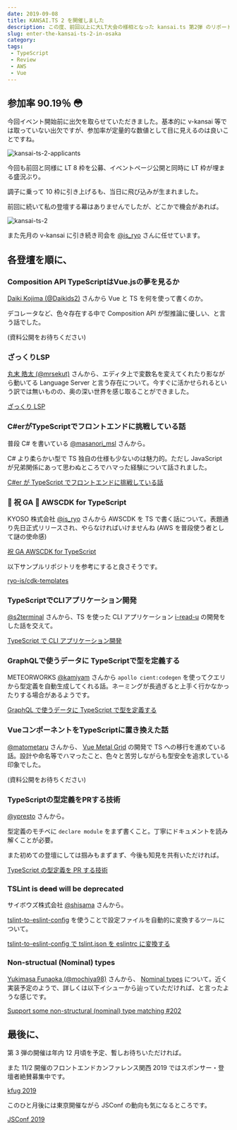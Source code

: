 ```yaml
---
date: 2019-09-08
title: KANSAI.TS 2 を開催しました
description: この度、前回以上に大LT大会の様相となった kansai.ts 第2弾 のリポートです。
slug: enter-the-kansai-ts-2-in-osaka
category: 
tags: 
 - TypeScript
 - Review
 - AWS
 - Vue
---
```


## 参加率 90.19％ 😳

今回イベント開始前に出欠を取らせていただきました。基本的に v-kansai 等では取っていない出欠ですが、参加率が定量的な数値として目に見えるのは良いことですね。

![kansai-ts-2-applicants](//images.ctfassets.net/gzkue3szf85p/6coh26SzPlYwsCzcvLZEq2/cf7916a483b5541923fcf939f4b2bf60/kansai-ts-2-list.png)

今回も前回と同様に LT 8 枠を公募、イベントページ公開と同時に LT 枠が埋まる盛況ぶり。

調子に乗って 10 枠に引き上げるも、当日に飛び込みが生まれました。

前回に続いて私の登壇する幕はありませんでしたが、どこかで機会があれば。

![kansai-ts-2](//images.ctfassets.net/gzkue3szf85p/4TgRlYshovws33vwN9S4Tj/a2924a08163eb58f989363dc0fdad400/kansai-ts-2.png)

また先月の v-kansai に引き続き司会を [@is_ryo](https://twitter.com/is_ryo) さんに任せています。

## 各登壇を順に、

### Composition API TypeScriptはVue.jsの夢を見るか

[Daiki Kojima (@Daikids2)](https://twitter.com/Daikids2) さんから Vue と TS を何を使って書くのか。

デコレータなど、色々存在する中で Composition API が型推論に優しい、と言う話でした。

(資料公開をお待ちください)

### ざっくりLSP

[丸末 皓太 (@mrsekut)](https://twitter.com/mrsekut) さんから、エディタ上で変数名を変えてくれたり影ながら動いてる Language Server と言う存在について。今すぐに活かせられるという訳では無いものの、奥の深い世界を感じ取ることができました。

<a class="link-preview" href="https://scrapbox.io/mrsekut-p/%E3%81%96%E3%81%A3%E3%81%8F%E3%82%8ALSP">ざっくり LSP</a>

### C#erがTypeScriptでフロントエンドに挑戦している話

普段 C# を書いている [@masanori_msl](https://twitter.com/masanori_msl) さんから。

C# より柔らかい型で TS 独自の仕様も少ないのは魅力的。ただし JavaScript が兄弟関係にあって思わぬところでハマった経験について話されました。

<a class="link-preview" href="https://speakerdeck.com/masui_masanori/c-number-ergatypescriptdehurontoendonitiao-zhan-siteiruhua">C#er が TypeScript でフロントエンドに挑戦している話</a>

### 🎉 祝 GA 🎉 AWSCDK for TypeScript

KYOSO 株式会社 [@is_ryo](https://twitter.com/is_ryo) さんから AWSCDK を TS で書く話について。表題通り先日正式リリースされ、やらなければいけませんね (AWS を普段使う者として謎の使命感)

<a class="link-preview" href="https://docs.google.com/presentation/d/18vgUTXzcF6eofp3uLd-ZVmcaKsEYkTS-QjWQLXxCwBc/edit#slide=id.g5faa9da147_1_0">祝 GA AWSCDK for TypeScript</a>

以下サンプルリポジトリを参考にすると良さそうです。

<a class="link-preview" href="https://github.com/ryo-is/cdk-templates">ryo-is/cdk-templates</a>

### TypeScriptでCLIアプリケーション開発

[@s2terminal](https://twitter.com/s2terminal) さんから、TS を使った CLI アプリケーション [i-read-u](https://github.com/s2terminal/i-read-u) の開発をした話を交えて。

<a class="link-preview" href="https://www.slideshare.net/ShutoSuzuki/typescriptcli">TypeScript で CLI アプリケーション開発</a>

### GraphQLで使うデータに TypeScriptで型を定義する

METEORWORKS [@kamiyam](https://twitter.com/kamiyam) さんから `apollo cient:codegen` を使ってクエリから型定義を自動生成してくれる話。ネーミングが長過ぎると上手く行かなかったりする場合があるようです。

<a class="link-preview" href="https://speakerdeck.com/kamiyam/graphqldeshi-udetani-typescriptdexing-woding-yi-suru">GraphQL で使うデータに TypeScript で型を定義する</a>

### VueコンポーネントをTypeScriptに置き換えた話

[@matometaru](https://twitter.com/matometaru) さんから、 [Vue Metal Grid](https://github.com/matometaru/vue-metal-grid) の開発で TS への移行を進めている話。設計や命名等でハマったこと、色々と苦労しながらも型安全を追求している印象でした。

(資料公開をお待ちください)

### TypeScriptの型定義をPRする技術

[@ypresto](https://twitter.com/ypresto) さんから。

型定義のモチベに `declare module` をまず書くこと。丁寧にドキュメントを読み解くことが必要。

また初めての登壇にしては掴みもまずまず、今後も知見を共有いただければ。

<a class="link-preview" href="https://speakerdeck.com/ypresto/typescriptfalsexing-ding-yi-woprsuruji-shu">TypeScript の型定義を PR する技術</a>

### TSLint is ~~dead~~ will be deprecated

サイボウズ株式会社 [@shisama](https://twitter.com/shisama) さんから。

[tslint-to-eslint-config](https://www.npmjs.com/package/tslint-to-eslint-config) を使うことで設定ファイルを自動的に変換するツールについて。

<a class="link-preview" href="https://qiita.com/shisama/items/b3d63142797b07cb554e">tslint-to-eslint-config で tslint.json を eslintrc に変換する</a>

### Non-structual (Nominal) types

[Yukimasa Funaoka (@mochiya98)](https://twitter.com/mochiya98) さんから、 [Nominal types](https://typescript-jp.gitbook.io/deep-dive/main-1/nominaltyping) について。近く実装予定のようで、詳しくは以下イシューから辿っていただければ、と言ったような感じです。

<a class="link-preview" href="https://github.com/Microsoft/TypeScript/issues/202">Support some non-structural (nominal) type matching #202</a>

## 最後に、

第 3 弾の開催は年内 12 月頃を予定、暫しお待ちいただければ。

また 11/2 開催のフロントエンドカンファレンス関西 2019 ではスポンサー・登壇者絶賛募集中です。

<a class="link-preview" href="https://2019.kfug.jp/">kfug 2019</a>

このひと月後には東京開催ながら JSConf の動向も気になるところです。

<a class="link-preview" href="https://jsconf.jp/2019/">JSConf 2019</a>
